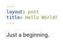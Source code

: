 ```yaml
---
layout: post
title: Hello World!
---
```


Just a beginning.

<script>
  console.log("JavaScript running inside a post.");
</script>